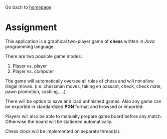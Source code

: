 Go bach to [homepage](Home)

# Assignment

This application is a graphical two-player game of **chess** written in *Java* programming language.

There are two possible game modes:

1. Player vs. player
2. Player vs. computer

The game will automatically oversee all rules of chess and will not allow illegal moves.
(i.e. chessman moves, taking en passant, check, check mate, pawn promotion, castling, ...).

There will be option to save and load unfinished games.
Also any game can be exported in standardized **PGN** format and browsed or imported.

Players will also be able to manually prepare game board before any match.
Otherwise the board will be stationed automatically.

Chess clock will be implemented on separate thread(s).
